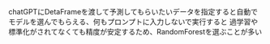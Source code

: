 chatGPTにDetaFrameを渡して予測してもらいたいデータを指定すると自動でモデルを選んでもらえる、何もプロンプトに入力しないで実行すると
過学習や標準化がされてなくても精度が安定するため、RandomForestを選ぶことが多い
